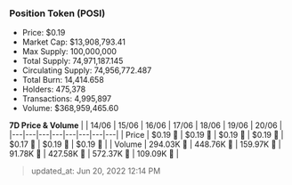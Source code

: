 
  ### Position Token (POSI)
  - Price: $0.19
  - Market Cap: $13,908,793.41
  - Max Supply: 100,000,000
  - Total Supply: 74,971,187.145
  - Circulating Supply: 74,956,772.487
  - Total Burn: 14,414.658
  - Holders: 475,378
  - Transactions: 4,995,897
  - Volume: $368,959,465.60

  **7D Price & Volume**
  | | 14&#x2F;06 | 15&#x2F;06 | 16&#x2F;06 | 17&#x2F;06 | 18&#x2F;06 | 19&#x2F;06 | 20&#x2F;06 |
  |---|---|---|---|---|---|---|---|
  | Price | $0.19 🔻 | $0.19 🚀 | $0.19 🔻 | $0.19 🚀 | $0.17 🔻 | $0.19 🚀 | $0.19 🔻 |
  | Volume | 294.03K 🔻 | 448.76K 🚀 | 159.97K 🔻 | 91.78K 🔻 | 427.58K 🚀 | 572.37K 🚀 | 109.09K 🔻 |

  > updated_at: Jun 20, 2022 12:14 PM

